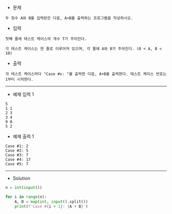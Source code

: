 - 문제

```
두 정수 A와 B를 입력받은 다음, A+B를 출력하는 프로그램을 작성하시오.
```

- 입력

```
첫째 줄에 테스트 케이스의 개수 T가 주어진다.

각 테스트 케이스는 한 줄로 이루어져 있으며, 각 줄에 A와 B가 주어진다. (0 < A, B < 10)
```

- 출력

```
각 테스트 케이스마다 "Case #x: "를 출력한 다음, A+B를 출력한다. 테스트 케이스 번호는 1부터 시작한다.
```

---

- 예제 입력 1 

```
5
1 1
2 3
3 4
9 8
5 2
```

- 예제 출력 1 

```
Case #1: 2
Case #2: 5
Case #3: 7
Case #4: 17
Case #5: 7
```

---

- Solution

```py
n = int(input())

for i in range(n):
    A, B = map(int, input().split())
    print(f'Case #{i + 1}: {A + B}')
```

